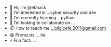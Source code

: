 - 👋 Hi, I’m @ebhack
- 👀 I’m interested in ...cyber security and dev
- 🌱 I’m currently learning ...python
- 💞️ I’m looking to collaborate on ...
- 📫 How to reach me ...bilgicefe.2011@gmail.com 
- 😄 Pronouns: ...he
- ⚡ Fun fact: ...

<!---
ebhack/ebhack is a ✨ special ✨ repository because its `README.md` (this file) appears on your GitHub profile.
You can click the Preview link to take a look at your changes.
--->
